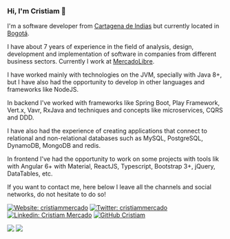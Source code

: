 ### Hi, I'm Cristiam 👋


I'm a software developer from [Cartagena de Indias](https://en.wikipedia.org/wiki/Cartagena,_Colombia) but currently located in [Bogotá](https://en.wikipedia.org/wiki/Bogot%C3%A1).

I have about 7 years of experience in the field of analysis, design, development and implementation of software in companies from different business sectors. Currently I work at [MercadoLibre](https://www.mercadolibre.com/).

I have worked mainly with technologies on the JVM, specially with Java 8+, but I have also had the opportunity to develop in other languages and frameworks like NodeJS. 

In backend I've worked with frameworks like Spring Boot, Play Framework, Vert.x, Vavr, RxJava and techniques and concepts like microservices, CQRS and DDD.

I have also had the experience of creating applications that connect to relational and non-relational databases such as MySQL, PostgreSQL, DynamoDB, MongoDB and redis.

In frontend I've had the opportunity to work on some projects with tools lik with Angular 6+ with Material, ReactJS, Typescript, Bootstrap 3+, jQuery, DataTables, etc.

If you want to contact me, here below I leave all the channels and social networks, do not hesitate to do so!

[![Website: cristiammercado](https://img.shields.io/badge/Website-555555.svg?&style=flat-square&logo=Google-Chrome&logoColor=white&link=https://www.cristiammercado.com/)](https://www.cristiammercado.com/en) [![Twitter: cristiammercado](https://img.shields.io/twitter/follow/cristiammercado?color=0CA1F3&label=Twitter&logo=twitter&logoColor=white&style=flat-square)](https://twitter.com/cristiammercado) [![Linkedin: Cristiam Mercado](https://img.shields.io/badge/LinkedIn-779-blue?style=flat-square&logo=Linkedin&color=0C69BF&logoColor=white&link=https://www.linkedin.com/in/cristiammercado/)](https://linkedin.com/in/cristiammercado) [![GitHub Cristiam](https://img.shields.io/github/followers/cristiammercado?style=flat-square&logo=github&label=GitHub&color=e3e3e3)](https://github.com/cristiammercado)




![](https://komarev.com/ghpvc/?username=cristiammercado&color=fab400&style=flat-square)
![](https://hit.yhype.me/github/profile?user_id=4806666)